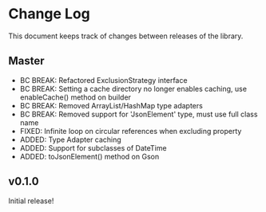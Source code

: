 Change Log
==========

This document keeps track of changes between releases of the library.

Master
------

* BC BREAK: Refactored ExclusionStrategy interface
* BC BREAK: Setting a cache directory no longer enables caching, use enableCache() method on builder
* BC BREAK: Removed ArrayList/HashMap type adapters
* BC BREAK: Removed support for 'JsonElement' type, must use full class name
* FIXED: Infinite loop on circular references when excluding property
* ADDED: Type Adapter caching
* ADDED: Support for subclasses of DateTime
* ADDED: toJsonElement() method on Gson

v0.1.0
------

Initial release!
